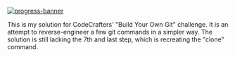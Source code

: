 [![progress-banner](https://backend.codecrafters.io/progress/git/d36445a0-01e6-4685-8792-27abefe4d571)](https://app.codecrafters.io/users/codecrafters-bot?r=2qF)

This is my solution for CodeCrafters' "Build Your Own Git" challenge. It is an attempt to reverse-engineer a few git commands in a simpler way. The solution is still lacking the 7th and last step, which is recreating the "clone" command.
